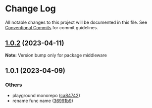 # Change Log

All notable changes to this project will be documented in this file.
See [Conventional Commits](https://conventionalcommits.org) for commit guidelines.

## [1.0.2](https://github.com/do4ng/prext/compare/middleware@1.0.1...middleware@1.0.2) (2023-04-11)

**Note:** Version bump only for package middleware






## 1.0.1 (2023-04-09)


### Others

* playground monorepo ([ca84742](https://github.com/do4ng/prext/commit/ca8474245e506a01b933418993eb5308b4ca12b8))
* rename func name ([36991b9](https://github.com/do4ng/prext/commit/36991b90601134d7cc970cd4952b022709219c3f))
